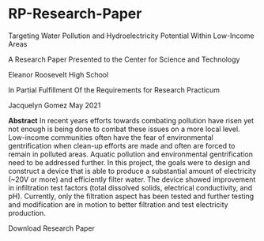 # RP-Research-Paper

Targeting Water Pollution and Hydroelectricity Potential Within Low-Income Areas



A Research Paper
Presented to the
Center for Science and Technology

Eleanor Roosevelt High School

In Partial Fulfillment
Of the Requirements for
Research Practicum

Jacquelyn Gomez
May 2021


**Abstract**
In recent years efforts towards combating pollution have risen yet not enough is being done to combat these issues on a more local level. Low-income communities often have the fear of environmental gentrification when clean-up efforts are made and often are forced to remain in polluted areas. Aquatic pollution and environmental gentrification need to be addressed further. In this project, the goals were to design and construct a device that is able to produce a substantial amount of electricity (~20V or more) and efficiently filter water. The device showed improvement in infiltration test factors (total dissolved solids, electrical conductivity, and pH). Currently, only the filtration aspect has been tested and further testing and modification are in motion to better filtration and test electricity production.

Download Research Paper
